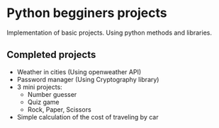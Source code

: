 # Python begginers projects
 Implementation of basic projects. Using python methods and libraries.

 ## Completed projects
 - Weather in cities (Using openweather API)
 - Password manager (Using Cryptography library)
 - 3 mini projects:
    - Number guesser
    - Quiz game
    - Rock, Paper, Scissors
 - Simple calculation of the cost of traveling by car